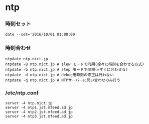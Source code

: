 ntp
====

### 時刻セット

```
date --set='2016/10/01 01:00:00'
```

### 時刻合わせ

```
ntpdate ntp.nict.jp
ntpdate -B ntp.nict.jp # slew モードで同期(徐々に時刻を合わせる方式)
ntpdate -b ntp.nict.jp # step モードで同期(=すぐに合わせる)
ntpdate -d ntp.nict.jp # debug用時刻の修正は行わない
ntpdate -q ntp.nict.jp # NTPサーバーに問い合わせのみ行う
```

### /etc/ntp.conf

```
server -4 ntp.nict.jp
server -4 ntp1.jst.mfeed.ad.jp
server -4 ntp2.jst.mfeed.ad.jp
server -4 ntp3.jst.mfeed.ad.jp
```

